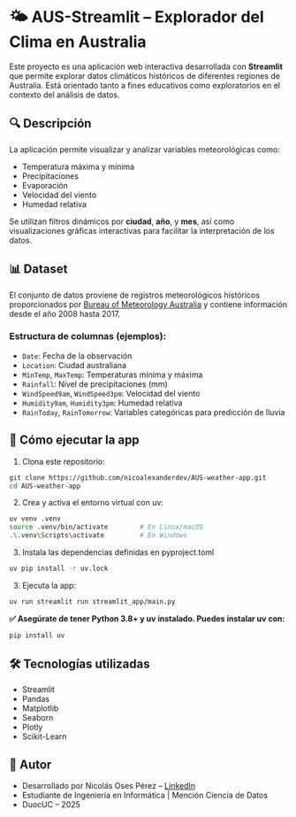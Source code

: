 # 🌤️ AUS-Streamlit – Explorador del Clima en Australia

Este proyecto es una aplicación web interactiva desarrollada con **Streamlit** que permite explorar datos climáticos históricos de diferentes regiones de Australia. Está orientado tanto a fines educativos como exploratorios en el contexto del análisis de datos.

## 🔍 Descripción

La aplicación permite visualizar y analizar variables meteorológicas como:

- Temperatura máxima y mínima
- Precipitaciones
- Evaporación
- Velocidad del viento
- Humedad relativa

Se utilizan filtros dinámicos por **ciudad**, **año**, y **mes**, así como visualizaciones gráficas interactivas para facilitar la interpretación de los datos.

## 📊 Dataset

El conjunto de datos proviene de registros meteorológicos históricos proporcionados por [Bureau of Meteorology Australia](http://www.bom.gov.au/) y contiene información desde el año 2008 hasta 2017.

### Estructura de columnas (ejemplos):

- `Date`: Fecha de la observación
- `Location`: Ciudad australiana
- `MinTemp`, `MaxTemp`: Temperaturas mínima y máxima
- `Rainfall`: Nivel de precipitaciones (mm)
- `WindSpeed9am`, `WindSpeed3pm`: Velocidad del viento
- `Humidity9am`, `Humidity3pm`: Humedad relativa
- `RainToday`, `RainTomorrow`: Variables categóricas para predicción de lluvia

## 🚀 Cómo ejecutar la app

1. Clona este repositorio:

```bash
git clone https://github.com/nicoalexanderdev/AUS-weather-app.git
cd AUS-weather-app
```

2. Crea y activa el entorno virtual con uv:

```bash
uv venv .venv
source .venv/bin/activate        # En Linux/macOS
.\.venv\Scripts\activate         # En Windows
```

3. Instala las dependencias definidas en pyproject.toml

```bash
uv pip install -r uv.lock
```

3. Ejecuta la app:

```bash
uv run streamlit run streamlit_app/main.py
```
**✅ Asegúrate de tener Python 3.8+ y uv instalado. Puedes instalar uv con:**
```bash
pip install uv
```


## 🛠️ Tecnologías utilizadas

- Streamlit
- Pandas
- Matplotlib
- Seaborn
- Plotly
- Scikit-Learn


## 🙌 Autor

- Desarrollado por Nicolás Oses Pérez – [LinkedIn](https://www.linkedin.com/in/nicolas-oses/)
- Estudiante de Ingeniería en Informática | Mención Ciencia de Datos
- DuocUC – 2025
